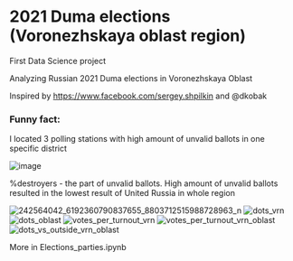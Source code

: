 # 2021 Duma elections (Voronezhskaya oblast region)

First Data Science project

Analyzing Russian 2021 Duma elections in Voronezhskaya Oblast

Inspired by https://www.facebook.com/sergey.shpilkin and @dkobak 

### Funny fact:
I located 3 polling stations with high amount of unvalid ballots in one specific district

![image](https://user-images.githubusercontent.com/92031990/136232731-56808ead-9471-40a6-bddb-0fc07b8e8aef.png)

%destroyers - the part of unvalid ballots. High amount of unvalid ballots resulted in the lowest result of United Russia in whole region

![242564042_6192360790837655_8803712515988728963_n](https://user-images.githubusercontent.com/92031990/136246172-02f8632f-3044-4266-b021-b0b5ec7aa2e4.jpg)
![dots_vrn](https://user-images.githubusercontent.com/92031990/136232194-3d9d3dd9-e356-41b2-b15e-2db2ad58468c.png)
![dots_oblast](https://user-images.githubusercontent.com/92031990/136232272-f5b22428-9ae7-4d94-857f-a541252f3538.png)
![votes_per_turnout_vrn](https://user-images.githubusercontent.com/92031990/136232446-20a33522-8739-476d-9e08-7f01121bfc7f.png)
![votes_per_turnout_vrn_oblast](https://user-images.githubusercontent.com/92031990/136232456-7672203f-40c7-4141-90b5-59bc311212c2.png)
![dots_vs_outside_vrn_oblast](https://user-images.githubusercontent.com/92031990/136232473-22b8594e-8d7a-432a-8e77-4254a65aff69.png)

More in Elections_parties.ipynb
